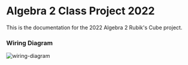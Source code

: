 # Algebra 2 Class Project 2022

This is the documentation for the 2022 Algebra 2 Rubik's Cube project. 


### Wiring Diagram

![wiring-diagram](https://user-images.githubusercontent.com/93845863/167264382-81c57b5b-1560-4cad-8f8a-b271af87cfe1.png)
